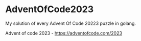 # AdventOfCode2023

My solution of every Advent Of Code 20223 puzzle in golang.

Advent of code 2023 - https://adventofcode.com/2023
